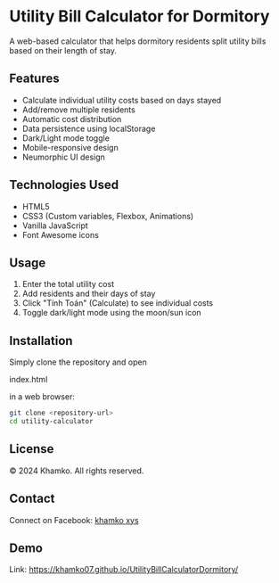 
# Utility Bill Calculator for Dormitory

A web-based calculator that helps dormitory residents split utility bills based on their length of stay.

## Features

- Calculate individual utility costs based on days stayed
- Add/remove multiple residents
- Automatic cost distribution
- Data persistence using localStorage
- Dark/Light mode toggle
- Mobile-responsive design
- Neumorphic UI design

## Technologies Used

- HTML5
- CSS3 (Custom variables, Flexbox, Animations)
- Vanilla JavaScript
- Font Awesome icons

## Usage

1. Enter the total utility cost
2. Add residents and their days of stay
3. Click "Tính Toán" (Calculate) to see individual costs
4. Toggle dark/light mode using the moon/sun icon

## Installation

Simply clone the repository and open 

index.html

 in a web browser:

```sh
git clone <repository-url>
cd utility-calculator
```

## License

© 2024 Khamko. All rights reserved.

## Contact

Connect on Facebook: [khamko xys](https://www.facebook.com/khamkoxys)

## Demo

Link: https://khamko07.github.io/UtilityBillCalculatorDormitory/
